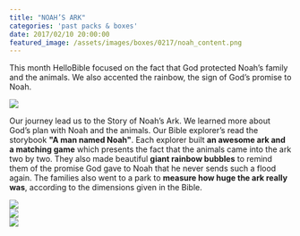 ```yaml
---
title: "NOAH’S ARK"
categories: 'past packs & boxes'
date: 2017/02/10 20:00:00
featured_image: /assets/images/boxes/0217/noah_content.png
---
```


This month HelloBible focused on the fact that God protected Noah’s family and the animals. We also accented the rainbow, the sign of God’s promise to Noah.

<!-- more -->
<img src="/assets/images/boxes/0217/noah_content.png"/>

Our journey lead us to the Story of Noah’s Ark. We learned more about God’s plan with Noah and the animals. Our Bible explorer’s read the storybook <b>"A man named Noah"</b>. Each explorer built <b>an awesome ark and a matching game</b> which presents the fact that the animals came into the ark two by two. They also made beautiful <b>giant rainbow bubbles</b> to remind them of the promise God gave to Noah that he never sends such a flood again. The families also went to a park to <b>measure how huge the ark really was</b>, according to the dimensions given in the Bible.

<div class="row">
  <div class="col-xs-6 col-md-4">
  	<img src="/assets/images/boxes/0217/stopmotion.gif"/>
  </div>
  <div class="col-xs-6 col-md-4">
  	<img src="/assets/images/boxes/0217/DSC07713.jpg"/>
  </div>
  <div class="col-xs-6 col-md-4">
  	<img src="/assets/images/boxes/0217/DSC08662.jpg"/>
  </div>
</div>

